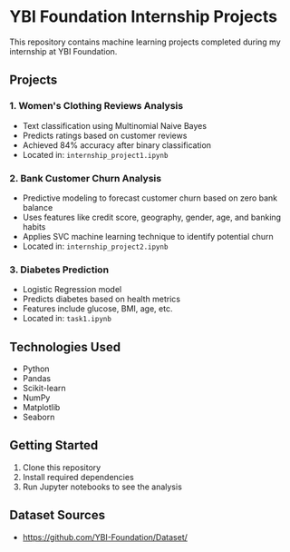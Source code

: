 # YBI Foundation Internship Projects

This repository contains machine learning projects completed during my internship at YBI Foundation.

## Projects

### 1. Women's Clothing Reviews Analysis
- Text classification using Multinomial Naive Bayes
- Predicts ratings based on customer reviews
- Achieved 84% accuracy after binary classification
- Located in: `internship_project1.ipynb`

### 2. Bank Customer Churn Analysis
- Predictive modeling to forecast customer churn based on zero bank balance
- Uses features like credit score, geography, gender, age, and banking habits
- Applies SVC machine learning technique to identify potential churn
- Located in: `internship_project2.ipynb`

### 3. Diabetes Prediction
- Logistic Regression model
- Predicts diabetes based on health metrics
- Features include glucose, BMI, age, etc.
- Located in: `task1.ipynb`

## Technologies Used
- Python
- Pandas
- Scikit-learn
- NumPy
- Matplotlib
- Seaborn

## Getting Started
1. Clone this repository
2. Install required dependencies
3. Run Jupyter notebooks to see the analysis

## Dataset Sources
- https://github.com/YBI-Foundation/Dataset/
